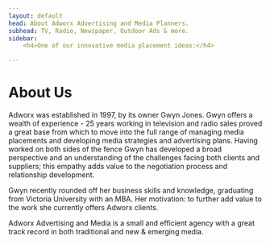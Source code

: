 ```yaml
---
layout: default
head: About Adworx Advertising and Media Planners.
subhead: TV, Radio, Newspaper, Outdoor Ads & more.
sidebar:
    <h4>One of our innovative media placement ideas:</h4>

---
```



# About Us

Adworx was established in 1997, by its owner Gwyn Jones. Gwyn offers a wealth of experience - 25 years working in television and radio sales proved a great base from which to move into the full range of managing media placements and developing media strategies and advertising plans. Having worked on both sides of the fence Gwyn has developed a broad perspective and an understanding of the challenges facing both clients and suppliers; this empathy adds value to the negotiation process and relationship development.

Gwyn recently rounded off her business skills and knowledge, graduating from Victoria University with an MBA. Her motivation: to further add value to the work she currently offers Adworx clients.

Adworx Advertising and Media is a small and efficient agency with a great track record in both traditional and new &amp; emerging media.


